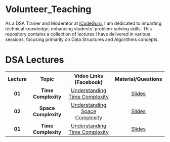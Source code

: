 # Volunteer_Teaching
As a DSA Trainer and Moderator at [iCodeGuru](https://icodeguru.weebly.com/), I am dedicated to imparting technical knowledge, enhancing students' problem-solving skills. This repository contains a collection of lectures I have delivered in various sessions, focusing primarily on Data Structures and Algorithms concepts.

# DSA Lectures
<table>
    <tbody>
     <tr>
      <th>Lecture</th>
      <th>Topic</th>
      <th>Video Links (Facebook)</br></th>
      <th>Material/Questions</th>
     </tr>  
        <tr>
    <td align="center"><b>01</b></td>
    <td align="center"><b>Time Complexity</b></td>
    <td align="center"><a href="https://www.facebook.com/iCodeguru/videos/486400057104995">Understanding Time Complexity</td>    
    <td align="center" ><a href="https://docs.google.com/presentation/d/1lbdsmzZt7GVYIdXUUsQrEjJSfJ8P8rte/edit?usp=sharing&ouid=100650279262950057994&rtpof=true&sd=true">Slides </td>
  </tr>
        <tr>
    <td align="center"><b>02</b></td>
    <td align="center"><b>Space Complexity</b></td>     
    <td align="center"><a href="https://www.facebook.com/iCodeguru/videos/1432889074030805">Understanding Space Complexity</td>
    <td align="center" ><a href="https://docs.google.com/presentation/d/1lbdsmzZt7GVYIdXUUsQrEjJSfJ8P8rte/edit?usp=sharing&ouid=100650279262950057994&rtpof=true&sd=true">Slides </td>
  </tr>
  </tr>  
        <tr>
    <td align="center"><b>01</b></td>
    <td align="center"><b>Time Complexity</b></td>
    <td align="center"><a href="https://fb.watch/t2qLIxPBJi/">Understanding Time Complexity</td>    
    <td align="center" ><a href="https://docs.google.com/presentation/d/1lbdsmzZt7GVYIdXUUsQrEjJSfJ8P8rte/edit?usp=sharing&ouid=100650279262950057994&rtpof=true&sd=true">Slides </td>
  </tr>
</tbody>
<table>

